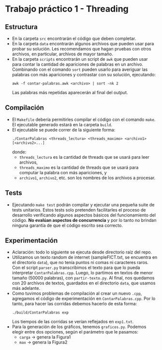 # Trabajo práctico 1 - Threading

## Estructura
* En la carpeta `src` encontrarán el código que deben completar.
* En la carpeta `data` encontrarán algunos archivos que pueden usar para probar
  su solución. Les recomendamos que hagan pruebas con otros archivos, en
  particular, archivos de mayor tamaño.
* En la carpeta `scripts` encontrarán un script de `awk` que pueden usar para
  contar la cantidad de apariciones de palabras en un archivo. Combinando con
  el comando `sort` pueden usarlo para averiguar las palabras con más
  apariciones y contrastar con su solución, ejecutando:
  ```
  awk -f contar-palabras.awk <archivo> | sort -nk 2
  ```
  Las palabras más repetidas aparecerán al final del output.

## Compilación
* El `Makefile` debería permitirles compilar el código con el comando `make`.
  El ejecutable generado estará en la carpeta `build`.
* El ejecutable se puede correr de la siguiente forma:
  ```
  ./ContarPalabras <threads_lectura> <threads_maximo> <archivo1> [<archivo2>...]
  ```
  donde:
  * `threads_lectura` es la cantidad de threads que se usará para leer archivos,
  * `threads_maximo` es la cantidad de threads que se usará para computar
    la palabra con más apariciones, y
  * `archivo1`, `archivo2`, etc. son los nombres de los archivos a procesar.

## Tests
* Ejecutando `make test` podrán compilar y ejecutar una pequeña suite de tests
  unitarios. Estos tests solo pretenden facilitarles el proceso de desarrollo
  verificando algunos aspectos básicos del funcionamiento del código.
  **No evalúan aspectos de concurrencia** y por lo tanto no brindan ninguna
  garantía de que el código escrito sea correcto.

## Experimentación 
* Aclaración: todo lo siguiente se ejecuta desde directorio raíz del repo.
* Utilizamos un texto random de internet (sampleFICT.txt, se encuentra en el 
  directorio `data`), que no tenía puntos ni comas ni caracteres raros. Con el 
  script `parser.py` transcribimos el texto para que lo pueda interpretar 
  `ContarPalabras.cpp`. Luego, lo partimos en textos de menor tamaño (50000 palabras), 
  con `partir-texto.py`. Al final, nos quedamos con 20 archivos de textos, guardados en
  el directorio `data`, que usamos más adelante.
* Como tuvimos problemas de compilación al crear un nuevo `.cpp`, agregamos el código
  de experimentación en `ContarPalabras.cpp`. Por lo tanto, para hacer las corridas 
  debemos hacerlo de esta forma:
  ```
  ./build/ContarPalabras exp
  ```
  Los tiempos de las corridas se verían reflejados en `exp1.txt`.
* Para la generación de los gráficos, tenemos `graficos.py`. Podemos elegir entre dos 
  opciones, según el parámetro que le pasamos:
  * `carga` -> genera la Figura1
  * `max` -> genera la Figura2